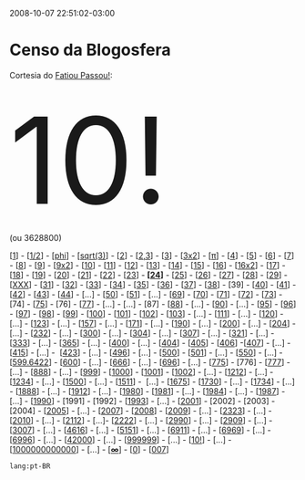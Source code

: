 2008-10-07 22:51:02-03:00
# Censo da Blogosfera

Cortesia do [Fatiou Passou!](http://fatioupassou.com/censo-da-blogosfera-and-counting.html):

<span style="font-size:1500%">10!</span>  
(ou 3628800)

[[1](http://fatioupassou.com/censo-da-blogosfera-and-counting.html 'Inicio do censo da Blogosfera')] - [[1/2](http://brunoruchiga.wordpress.com/2008/10/05/censo-da-blogosfera/)] - [[phi](http://elfslair.blogspot.com/2008/10/censo-da-blogosfera.html)] - [[sqrt(3)](http://zonanerd.blogspot.com/2008/10/senso-blogosferco.html)] - [[2](http://teusmapress.evonblogs.com.br/censo-da-blogosfera-and-counting-2/)] - [[2,3](http://htxbr.com/sem-categoria/censo-da-blogosfera-2-3/)] - [[3](http://casal10.evonblogs.com.br/)] - [[3x2](http://coisasdehomem.hitechlive.com.br/2008/in-off/3-corra-e-pegue-seu-numero/)] - [[π](http://ww.brogui.com/2008/10/05/pi/)] - [[4](http://novo-mundo.org/log/geral/contagem-da-blogosfera-4.html)] - [[5](http://deussalvearainha.blogspot.com/2008/10/conteagem-da-blogosfera-5.html)] - [[6](http://bobagento.com/6/)] - [[7](http://www.treta.com.br/2008/10/1-2-3-4-5-6-7-garanta-j-o-seu-nmero.html)] - [[8](http://pictolirica.com/2008/10/05/contagem-da-blogosfera/)] - [[9](http://guezth.wordpress.com/2008/10/05/contagem-da-blogosfera/)] - [[9x2](http://www.opadrevoador.com/2008/10/9.html)] - [[10](http://www.birajones.com/2008/10/05/censo-da-blogosfera/)] - [[11](http://teobaldohp.blogspot.com/2008/10/11.html)] - [[12](http://semsononenhum.com/?p=128)] - [[13](http://www.umtudo.com/2008/10/censo-da-blogosfera-13/)] - [[14](http://dcarbono.com/boletim-de-ocorrencia/14/)] - [[15](http://sempreon.blogspot.com/2008/10/contagem-da-blogosfera-15.html)] - [[16](http://olhometro.com/2008/10/05/censo-da-blogosfera-16/)] - [[16x2](http://kilobyte.com.br/noticias-em-geral/16-questionario-da-blogosfera/)] - [[17](http://anderssauro.com/geral/17.html)] - [[18](http://www.negaointernauta.com/index.php/18/)] - [[19](http://log.blog.br/posts/censo-da-blogosfera/)] - [[20](http://bardocelso.blogspot.com/)] - [[21](http://www.jumentox.com/)] - [[22](http://animerda.blogspot.com/2008/10/censo-da-blogosfera.html)] - [[23](http://inutensilios.com/2008/10/05/23/)] - **[[24](http://www.estiloemo.com.br/24/)]** - [[25](http://www.caixapretta.com.br/2008/10/post-parceiro-25-2/)] - [[26](http://estafrio.blogspot.com/)] - [[27](http://www.uhull.com.br/10/05/vinte-e-sete/)] - [[28](http://feminices.geradorii.com/2008/10/05/contagem-da-blogosfera/)] - [[29](http://megabalaio.com/contagem-blogosferica-escolha-o-seu-numero/)] - [[XXX](http://seuestranho.blogspot.com/2008/10/xxx.html)] - [[31](http://zecanet.com/2008/10/31-contagem-da-blogosfera/)] - [[32](http://diegoxavier.com/mais-um-na-multidao/)] - [[33](http://daniel-san.blogspot.com/)] - [[34](http://ganguedopalhaco.blogspot.com/)] - [[35](http://gtagratis.com.br/35/)] - [[36](http://miztura.blogspot.com/)] - [[37](http://advancedunit.blogspot.com/2008/10/estava-eu.html)] - [[38](http://ctrlc.blog.br/2008/10/06/38-contagem-da-blogosfera-brasileira/)] - [39] - [[40](http://matheuscunha.wordpress.com/2008/10/05/40/)] - [[41](http://papibakigrafo.com/2008/10/censo-da-blogosfera.html)] - [[42](http://geradorii.com/2008/10/42.html)] - [[43](http://www.woolk.net/2008/10/43/)] - [[44](http://caipiblog.blogspot.com/2008/10/censo-da-blogosfera-o-caipira-44.html)] - [...] - [[50](http://peroxas.blogspot.com/2008/10/50.html)] - [[51](http://www.gravateiros.com.br)] - [...] - [[69](http://porqueveio.com/69/)] - [[70](http://viliouvi.blogspot.com/2008/10/censo-da-blogosfera.html)] - [[71](http://semtempero.blogspot.com)] - [[72](http://pneumoultra.nakanaide.net/?p=176)] - [[73](http://www.nerdssomosnozes.com/2008/10/73.html)] - [74] - [[75](http://www.mundodesbravador.com/2008/10/75.html)] - [76] - [[77](http://aprovadetapa.blogspot.com/2008/10/77-do-douglas-doido-maluco.html)] - [...] - [...] - [87] - [[88](http://saiu.com.br/2008/fgfd88/)] - [...] - [[90](http://d-efeitosespeciais.blogspot.com/2008/10/peguei-o-90.html)] - [...] - [[95](http://vemquetem.net/95-censo-da-blogosfera-and-counting/)] - [[96](http://lolhehehe.com/6870/96-69-so-que-do-ponto-de-vista-de-quem-ta-por-baixo.html)] - [[97](http://www.nerdset.com/cursosgratis/censo-blogosfera-97/)] - [[98](http://www.supercacetadas.com/2008/10/censo-da-blogosfera.html)] - [[99](http://www.kamikazeblog.com/?p=486)] - [[100](http://asnovidades.com.br/2008/100/)] - [[101](http://www.quartouniversitario.com/2008/10/contagem-da-blogosfera-101.html)] - [[102](http://www.xgoogle.com.br/blog)] - [[103](http://queijohumor.blogspot.com/2008/10/contagem-blogos.html)] - [...] - [[111](http://www.vidaemo.com.br/111.html)] - [...] - [[120](http://disgramatravou.blogspot.com/2008/10/censo-da-blogosfera-e-contando.html)] - [...] - [[123](http://dicasblogger.blogspot.com/2008/10/quem-e-quantos-so-os-blogueiros.html)] - [...] - [[157](http://markurgh.blogspot.com/2008/10/157.html)] - [...] - [[171](http://metiredesteocio.brogui.com/2008/10/05/171-ja-pegou-seu-numero/)] - [...] - [[190](http://www.eu-ri.com/censo-da-blogosfera-sou-o-190)] - [...] - [[200](http://justplay.info/posts/200/)] - [...] - [[204](http://leoninadigital.blogspot.com/2008/10/204.html)] - [...] - [[232](http://pior.brogui.com/?p=357)] - [...] - [[300](http://vidadeblogueira.com.br/300.html)] - [...] - [[304](http://www.blogsilence.com/304/)] - [...] - [[307](http://carrocarro.com.br/2008/diversos/307/)] - [...] - [[321](http://centoeuma.blogspot.com/2008/10/censo-da-blogosfera.html)] - [...] - [[333](http://elatadexico.blogspot.com/2008/10/contagem-da-blogosfera.html)] - [...] - [[365](http://reinaldo.pro.br/blog/2008/10/05/365/)] - [...] - [[400](http://loucodebom.blogspot.com/2008/10/contagem-da-blogosfera-400.html)] - [...] - [[404](http://www.inexistentman.net/2008/10/06/404/)] - [[405](http://mundodosblogues.blogspot.com/2008/10/contagem-da-blogsfera.html)] - [[406](http://www.soudoente.com/2008/10/406.html)] -[[407](http://www.tudojunto.org/censo-da-blogosfera-and-counting-407/)] - [...] - [[415](http://www.mundodastribos.com/415.html)] - [...] -  [[423](http://www.nerdcuritibano.com.br/2008/10/423/)] - [...] - [[496](http://www.mundobits.com/?p=1696)] - [...] - [[500](http://autovia.trankera.org/)] - [[501](http://quasebase.com/2008/501/)] - [...] - [[550](http://itsgreendesign.blogspot.com/2008/10/censo-da-blogosfera.html)] - [...] - [[599.6422](http://vacamodeon.wordpress.com/2008/10/05/contagem-da-blogosfera-5996422/)] - [[600](http://www.risonho.com.br/blog/index.php/2008/10/censo-da-blogosfera/)] - [...] - [[666](http://igaum.blogspot.com/2008/10/number-of-beast.html)] - [...] - [[696](http://trankera.com.br/luizgadetto/696/)] - [...] - [[775](http://www.cogumelolouco.com/775/)] - [776] - [[777](http://www.arteblog.net/curiosidades/777/)] - [...] - [[888](http://baixacombustao.com/geral/88/)] - [...] - [[999](http://poipoipoi.com/999/2008/)] - [[1000](http://algumacoisa.net/blog/blogosfera/2008/10/contando-a-blogosfera/)] - [[1001](http://1001gatos.org/)] - [[1002](http://caixa2.com/2008/10/04/1002/)] - [...] - [[1212](http://www.veiotarado.com/post/censo-da-blogosfera-and-counting/)] - [...] - [[1234](http://pagueimico.blogspot.com/2008/10/censo-da-blogosfera.html)] - [...] - [[1500](http://www.blognoticias.info/2008/10/censo-da-blogosfera/)] - [...] - [[1511](http://www.acessonews.com/blog/646/1511/)] -  [...] - [[1675](http://thelgblog.blogspot.com/)] - [[1730](http://crpo.blogspot.com/2008/10/censo-da-blogosfera.html)] - [...] - [[1734](http://praticandohumor.blogspot.com/2008/10/censo-da-blogosferae-eu-acordado-pra.html)] - [...] - [[1888](http://www.bombadigital.com/2008/10/1888.html)] - [...] - [[1912](http://fofoca.org/geral/1912-o-ano-da-fofoca.html)] - [...] - [[1980](http://www.triplosentido.com/2008/10/escolha-seu-numero.html)] - [[1981](http://www.blogdobinhozito.com/2008/10/censo-da-blogosfera-and-counting.html)] - [...] - [[1984](http://desventurasemsequencia.blogspot.com/2008/10/censo-da-blogosfera-1984.html)] - [...] - [[1987](http://www.reitor.net/blog/2008/10/05/1987/)] - [...] - [[1990](http://cairobraga.wordpress.com/2008/10/05/1990/)] - [1991] - [1992] - [[1993](http://jackdownloads.blogspot.com/2008/10/1993_05.html)] - [...] - [[2001](http://www.desconspiracao.com/2008/10/06/2001-e-nosso/)] - [2002] - [2003] - [2004] - [[2005](http://blogdojornal.blogspot.com/2008/10/censo-da-blogosfera.html)] - [...] - [[2007](http://dicacs.blogspot.com/2008/10/censo-da-blogosfera.html)] - [[2008](http://oots.com.br/2008/10/05/censo-da-blogosfera/)] - [[2009](http://blogs.byideas.com.br/2008/10/2009-o-censo-da-blogosfera.html)] - [...] - [[2323](http://nadave.net/?p=1048)] - [...] - [[2010](http://blogpacuassado.blogspot.com/2008/10/2010.html)] - [...] - [[2112](http://usuariocompulsivo.blogspot.com/2008/10/2112.html)] - [...]- [[2222](http://www.blogdamandioca.com/blog/?p=565)] - [...] - [[2990](http://bloggerdigo.blogspot.com/2008/10/2990.html)] - [...] - [[2909](http://rwiki.blogspot.com/2008/10/contagem-da-blogosfera.html)] - [...] - [[3007](http://blogdoxavier.blogspot.com/2008/10/3007.html)] - [...] - [[4616](http://crazyseawolf.blogspot.com/2008/10/blogosfera-em-pesquisa.html)] - [...] - [[5151](http://papodebuteco.brogui.com/2008/10/06/censo-da-blogosfera-and-counting-5151/)] - [...] - [[6911](http://bloggalvao.blogspot.com/2008/10/censo-de-blogs.html)] - [...] - [[6969](http://lemesul.blogspot.com/2008/10/meu-numero-6969.html)] - [...] - [[6996](http://www.estacaobr.net/2008/10/6996.html)] - [...] - [[42000](http://www.universo42.com/2008/10/censo-da-blogsfera.html)] - [...] - [[999999](http://www.insuportaveis.com/2008/10/05/999999/)] - [...] - [[10!](http://rbardini.com/censo-da-blogosfera)] - [...] - [[1000000000000](http://www.mundovigarista.com/2008/10/1000000000000.html)] - [...] - [**[∞](http://www.gordonerd.com/?p=843)**] - [[0](http://www.shablemga.com/2008/10/05/eu-sou-o-0/)] - [[007](http://cerebelonabrita.blogspot.com/2008/10/007-brita-cerebelo-na-brita.html)]

`lang:pt-BR`

